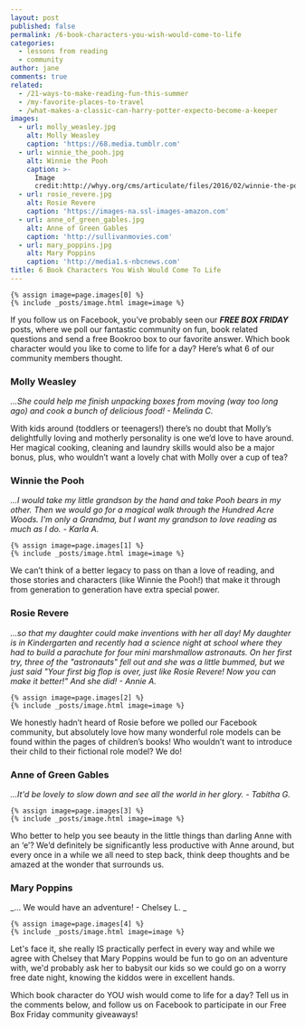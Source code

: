 ```yaml
---
layout: post
published: false
permalink: /6-book-characters-you-wish-would-come-to-life
categories:
  - lessons from reading
  - community
author: jane
comments: true
related:
  - /21-ways-to-make-reading-fun-this-summer
  - /my-favorite-places-to-travel
  - /what-makes-a-classic-can-harry-potter-expecto-become-a-keeper
images:
  - url: molly_weasley.jpg
    alt: Molly Weasley
    caption: 'https://68.media.tumblr.com'
  - url: winnie_the_pooh.jpg
    alt: Winnie the Pooh
    caption: >-
      Image
      credit:http://whyy.org/cms/articulate/files/2016/02/winnie-the-pooh.jpg
  - url: rosie_revere.jpg
    alt: Rosie Revere
    caption: 'https://images-na.ssl-images-amazon.com'
  - url: anne_of_green_gables.jpg
    alt: Anne of Green Gables
    caption: 'http://sullivanmovies.com'
  - url: mary_poppins.jpg
    alt: Mary Poppins
    caption: 'http://media1.s-nbcnews.com'
title: 6 Book Characters You Wish Would Come To Life
---
```

    {% assign image=page.images[0] %}
    {% include _posts/image.html image=image %}

If you follow us on Facebook, you’ve probably seen our ***FREE BOX FRIDAY*** posts, where we poll our fantastic community on fun, book related questions and send a free Bookroo box to our favorite answer. Which book character would you like to come to life for a day? Here’s what 6 of our community members thought.

### Molly Weasley
_...She could help me finish unpacking boxes from moving (way too long ago) and cook a bunch of delicious food! - Melinda C._

With kids around (toddlers or teenagers!) there’s no doubt that Molly’s delightfully loving and motherly personality is one we’d love to have around. Her magical cooking, cleaning and laundry skills would also be a major bonus, plus, who wouldn’t want a lovely chat with Molly over a cup of tea?


### Winnie the Pooh
_...I would take my little grandson by the hand and take Pooh bears in my other. Then we would go for a magical walk through the Hundred Acre Woods. I'm only a Grandma, but I want my grandson to love reading as much as I do. - Karla A._

    {% assign image=page.images[1] %}
    {% include _posts/image.html image=image %}

We can’t think of a better legacy to pass on than a love of reading, and those stories and characters (like Winnie the Pooh!) that make it through from generation to generation have extra special power.

### Rosie Revere
_...so that my daughter could make inventions with her all day! My daughter is in Kindergarten and recently had a science night at school where they had to build a parachute for four mini marshmallow astronauts. On her first try, three of the "astronauts" fell out and she was a little bummed, but we just said "Your first big flop is over, just like Rosie Revere! Now you can make it better!" And she did! - Annie A._

    {% assign image=page.images[2] %}
    {% include _posts/image.html image=image %}

We honestly hadn’t heard of Rosie before we polled our Facebook community, but absolutely love how many wonderful role models can be found within the pages of children’s books! Who wouldn’t want to introduce their child to their fictional role model? We do!


### Anne of Green Gables
_...It'd be lovely to slow down and see all the world in her glory. - Tabitha G._

    {% assign image=page.images[3] %}
    {% include _posts/image.html image=image %}

Who better to help you see beauty in the little things than darling Anne with an ‘e’? We’d definitely be significantly less productive with Anne around, but every once in a while we all need to step back, think deep thoughts and be amazed at the wonder that surrounds us.

### Mary Poppins
_… We would have an adventure! - Chelsey L. _

    {% assign image=page.images[4] %}
    {% include _posts/image.html image=image %}


Let's face it, she really IS practically perfect in every way and while we agree with Chelsey that Mary Poppins would be fun to go on an adventure with, we'd probably ask her to babysit our kids so we could go on a worry free date night, knowing the kiddos were in excellent hands.

Which book character do YOU wish would come to life for a day? Tell us in the comments below, and follow us on Facebook to participate in our Free Box Friday community giveaways!

